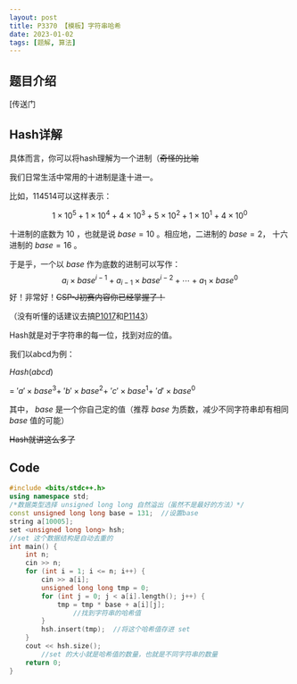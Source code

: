 ```yaml
---
layout: post
title: P3370 【模板】字符串哈希
date: 2023-01-02
tags: [题解, 算法]
---
```




## 题目介绍
[传送门

## Hash详解
具体而言，你可以将hash理解为一个进制（~~奇怪的比喻~~

我们日常生活中常用的十进制是逢十进一。

比如，114514可以这样表示：

$$
1 \times 10^5 + 1 \times 10^4 + 4 \times 10^3 + 5 \times 10^2 + 1 \times 10^1 + 4 \times 10^0
$$

十进制的底数为 $10$ ，也就是说 $base = 10$ 。相应地，二进制的 $base = 2$， 十六进制的 $base = 16$ 。

于是乎，一个以 $base$ 作为底数的进制可以写作：
$$
a_i \times base^{i-1} + a_{i-1} \times base^{i-2} + \cdots + a_1 \times base^0
$$
好！非常好！~~CSP-J初赛内容你已经掌握了！~~ 

（没有听懂的话建议去搞[P1017](http://luogu.com.cn/problem/P1017)和[P1143](http://luogu.com.cn/priblem/P1143)）

Hash就是对于字符串的每一位，找到对应的值。

我们以abcd为例：

$Hash(abcd)$

$=~'a' \times base^3 + ~'b' \times base^2 + ~'c' \times base^1 + ~'d' \times base^0$

其中， $base$ 是一个你自己定的值（推荐 $base$ 为质数，减少不同字符串却有相同 $base$ 值的可能）



~~Hash就讲这么多了~~

## Code
```cpp
#include <bits/stdc++.h>
using namespace std;
/*数据类型选择 unsigned long long 自然溢出（虽然不是最好的方法）*/
const unsigned long long base = 131;  //设置base
string a[10005];
set <unsigned long long> hsh;
//set 这个数据结构是自动去重的
int main() {
	int n;
	cin >> n;
	for (int i = 1; i <= n; i++) {
		cin >> a[i];
		unsigned long long tmp = 0;
		for (int j = 0; j < a[i].length(); j++) {
			tmp = tmp * base + a[i][j];
        		//找到字符串的哈希值
		}
		hsh.insert(tmp);  //将这个哈希值存进 set
	}
	cout << hsh.size();
    	//set 的大小就是哈希值的数量，也就是不同字符串的数量
	return 0;
}
```